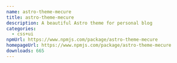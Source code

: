 ```yaml
---
name: astro-theme-mecure
title: astro-theme-mecure
description: A beautiful Astro theme for personal blog
categories:
  - css+ui
npmUrl: https://www.npmjs.com/package/astro-theme-mecure
homepageUrl: https://www.npmjs.com/package/astro-theme-mecure
downloads: 665
---
```

